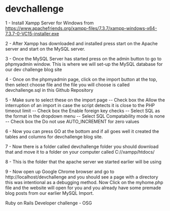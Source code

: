 # devchallenge
1 - Install Xampp Server for Windows from https://www.apachefriends.org/xampp-files/7.3.7/xampp-windows-x64-7.3.7-0-VC15-installer.exe

2 - After Xampp has downloaded and installed press start on the Apache server and start on the MySQL server.

3 - Once the MySQL Server has started press on the admin button to go to phpmyadmin window. This is where we will set-up the MySQL database for our dev challenge blog site

4 - Once on the phpmyadmin page, click on the import button at the top, then select choose file and the file you will choose is called devchallenge.sql in this Github Repository

5 - Make sure to select these on the import page
-- Check box the Allow the interruption of an import in case the script detects it is close to the PHP timeout limit
-- Check box the Enable foreign key checks
-- Select SQL as the format in the dropdown menu
-- Select SQL Compatability mode is none
-- Check box the Do not use AUTO_INCREMENT for zero values

6 - Now you can press GO at the bottom and if all goes well it created the tables and columns for devchallenge blog site.

7 - Now there is a folder called devchallenge folder you should download that and move it to a folder on your computer called C://xampp/htdocs/

8 - This is the folder that the apache server we started earlier will be using

9 - Now open up Google Chrome browser and go to http://localhost/devchallenge and you should see a page with a directory this was intentional as a debugging method. Now Click on the myhome.php file and the website will open for you and you already have some premade blog posts from our earlier MySQL Import.


Ruby on Rails Developer challenge - OSG
